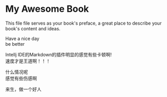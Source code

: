 My Awesome Book
=======

This file file serves as your book's preface, a great place to describe your book's content and ideas.

Have a nice day   
be better 

Intellj IDE的Markdown的插件明显的感觉有些卡顿啊!   
速度才是王道啊！！！

什么情况呢  
感觉有些伤感啊


来生，做一个好人